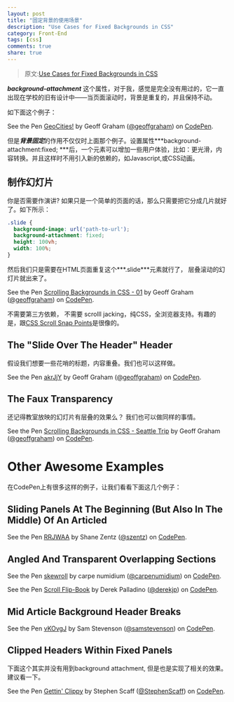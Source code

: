 ```yaml
---
layout: post
title: "固定背景的使用场景"
description: "Use Cases for Fixed Backgrounds in CSS"
category: Front-End
tags: [css]
comments: true
share: true
---
```

> 原文:[Use Cases for Fixed Backgrounds in CSS](https://css-tricks.com/use-cases-fixed-backgrounds-css/)

***background-attachment*** 这个属性，对于我，感觉是完全没有用过的，它一直出现在学校的旧有设计中——当页面滚动时，背景是重复的，并且保持不动。

如下面这个例子：

<p data-height="400" data-theme-id="0" data-slug-hash="QEPQqp" data-default-tab="result" data-user="geoffgraham" data-embed-version="2" class="codepen">See the Pen <a href="http://codepen.io/geoffgraham/pen/QEPQqp/">GeoCities!</a> by Geoff Graham (<a href="http://codepen.io/geoffgraham">@geoffgraham</a>) on <a href="http://codepen.io">CodePen</a>.</p>

但是***背景固定***的作用不仅仅时上面那个例子。设置属性***background-attachment:fixed; ***后，一个元素可以增加一些用户体验，比如：更光滑，内容转换。并且这样时不用引入新的依赖的，如Javascript,或CSS动画。

## 制作幻灯片

你是否需要作演讲? 如果只是一个简单的页面的话，那么只需要把它分成几片就好了。如下所示：

```css
.slide {
  background-image: url('path-to-url');
  background-attachment: fixed;
  height: 100vh;
  width: 100%;
}
```

然后我们只是需要在HTML页面重复这个***.slide***元素就行了， 层叠滚动的幻灯片就出来了。

<p data-height="400" data-theme-id="0" data-slug-hash="NAEXyg" data-default-tab="result" data-user="geoffgraham" data-embed-version="2" class="codepen">See the Pen <a href="http://codepen.io/geoffgraham/pen/NAEXyg/">Scrolling Backgrounds in CSS - 01</a> by Geoff Graham (<a href="http://codepen.io/geoffgraham">@geoffgraham</a>) on <a href="http://codepen.io">CodePen</a>.</p>

不需要第三方依赖， 不需要 scrolll jacking，纯CSS，全浏览器支持。有趣的是，跟[CSS Scroll Snap Points](https://css-tricks.com/introducing-css-scroll-snap-points/)是很像的。

## The "Slide Over The Header" Header

假设我们想要一些花哨的标题，内容重叠。我们也可以这样做。

<p data-height="400" data-theme-id="0" data-slug-hash="akrJjY" data-default-tab="result" data-user="geoffgraham" data-embed-version="2" class="codepen">See the Pen <a href="http://codepen.io/geoffgraham/pen/akrJjY/">akrJjY</a> by Geoff Graham (<a href="http://codepen.io/geoffgraham">@geoffgraham</a>) on <a href="http://codepen.io">CodePen</a>.</p>

## The Faux Transparency

还记得教室放映的幻灯片有层叠的效果么？ 我们也可以做同样的事情。

<p data-height="400" data-theme-id="0" data-slug-hash="pbQakX" data-default-tab="result" data-user="geoffgraham" data-embed-version="2" class="codepen">See the Pen <a href="http://codepen.io/geoffgraham/pen/pbQakX/">Scrolling Backgrounds in CSS - Seattle Trip</a> by Geoff Graham (<a href="http://codepen.io/geoffgraham">@geoffgraham</a>) on <a href="http://codepen.io">CodePen</a>.</p>

# Other Awesome Examples

在CodePen上有很多这样的例子，让我们看看下面这几个例子：

## Sliding Panels At The Beginning (But Also In The Middle) Of An Articled

<p data-height="400" data-theme-id="0" data-slug-hash="RRJWAA" data-default-tab="result" data-user="szentz" data-embed-version="2" class="codepen">See the Pen <a href="http://codepen.io/szentz/pen/RRJWAA/">RRJWAA</a> by Shane Zentz (<a href="http://codepen.io/szentz">@szentz</a>) on <a href="http://codepen.io">CodePen</a>.</p>


## Angled And Transparent Overlapping Sections

<p data-height="400" data-theme-id="0" data-slug-hash="XKpzqb" data-default-tab="result" data-user="carpenumidium" data-embed-version="2" class="codepen">See the Pen <a href="http://codepen.io/carpenumidium/pen/XKpzqb/">skewroll</a> by carpe numidium (<a href="http://codepen.io/carpenumidium">@carpenumidium</a>) on <a href="http://codepen.io">CodePen</a>.</p>

<p data-height="400" data-theme-id="0" data-slug-hash="mHFkd" data-default-tab="result" data-user="derekjp" data-embed-version="2" class="codepen">See the Pen <a href="http://codepen.io/derekjp/pen/mHFkd/">Scroll Flip-Book</a> by Derek Palladino (<a href="http://codepen.io/derekjp">@derekjp</a>) on <a href="http://codepen.io">CodePen</a>.</p>

## Mid Article Background Header Breaks

<p data-height="400" data-theme-id="0" data-slug-hash="vKOvgJ" data-default-tab="result" data-user="samstevenson" data-embed-version="2" class="codepen">See the Pen <a href="http://codepen.io/samstevenson/pen/vKOvgJ/">vKOvgJ</a> by Sam Stevenson (<a href="http://codepen.io/samstevenson">@samstevenson</a>) on <a href="http://codepen.io">CodePen</a>.</p>

## Clipped Headers Within Fixed Panels

下面这个其实并没有用到background attachment, 但是也是实现了相关的效果。建议看一下。

<p data-height="600" data-theme-id="0" data-slug-hash="WxoVBo" data-default-tab="result" data-user="StephenScaff" data-embed-version="2" class="codepen">See the Pen <a href="http://codepen.io/StephenScaff/pen/WxoVBo/">Gettin' Clippy</a> by Stephen Scaff (<a href="http://codepen.io/StephenScaff">@StephenScaff</a>) on <a href="http://codepen.io">CodePen</a>.</p>

<script async src="//assets.codepen.io/assets/embed/ei.js"></script>
